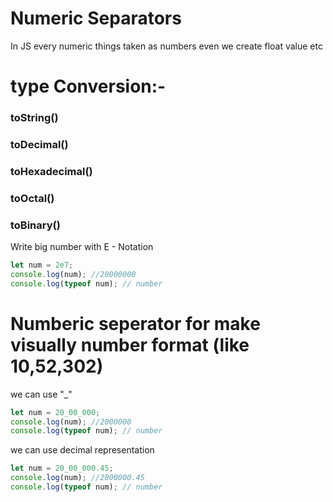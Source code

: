 # Numeric Separators

In JS every numeric things taken as numbers even we create float value etc

# type Conversion:-

### toString()

### toDecimal()

### toHexadecimal()

### toOctal()

### toBinary()

Write big number with E - Notation

```javascript
let num = 2e7;
console.log(num); //20000000
console.log(typeof num); // number
```

# Numberic seperator for make visually number format (like 10,52,302)

we can use "\_"

```javascript
let num = 20_00_000;
console.log(num); //2000000
console.log(typeof num); // number
```

we can use decimal representation

```javascript
let num = 20_00_000.45;
console.log(num); //2000000.45
console.log(typeof num); // number
```
